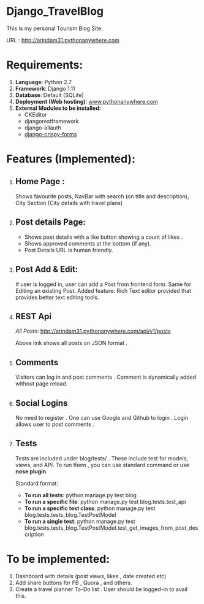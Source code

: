 # Django_TravelBlog
This is my personal Tourism Blog Site.

URL : http://arindam31.pythonanywhere.com

# Requirements:

1) **Language**: Python 2.7
2) **Framework**: Django 1.11
3) **Database**: Default (SQLite)
4) **Deployment (Web hosting)**: www.pythonanywhere.com
5) **External Modules to be installed:**
   * CKEditor
   * djangorestframework
   * django-allauth
   * [django-crispy-forms ](http://django-crispy-forms.readthedocs.io/en/latest/install.html)

# Features (Implemented):
1) ## Home Page :
   Shows favourite posts, NavBar with search (on title and description),
   City Section (City details with travel plans)

2) ## Post details Page:
   * Shows post details with a like button showing a count of likes .
   * Shows approved comments at the bottom (if any).
   * Post Details URL is human friendly.

3) ## Post Add & Edit:
   If user is logged in, user can add a Post from frontend form.
   Same for Editing an existing Post.
   Added feature: Rich Text editor provided that provides better text editing tools.

4) ## REST Api
   _All Posts_:
   http://arindam31.pythonanywhere.com/api/v1/posts

   Above link shows all posts on JSON format .

5) ## Comments
   Visitors can log in and post comments . Comment is dynamically added without page reload.

6) ## Social Logins
   No need to register . One can use Google and Github to login . Login allows user to post comments .

7) ## Tests

   Tests are included under blog/tests/ . These include test for models, views, and API.
   To run them , you can use standard command or use **nose plugin**.

   Standard format:

   * **To run all tests**: python manage.py test blog
   * **To run a specific file**: python manage.py test blog.tests.test_api
   * **To run a specific test class**: python manage.py test blog.tests.tests_blog.TestPostModel
   * **To run a single test**: python manage.py test blog.tests.tests_blog.TestPostModel.test_get_images_from_post_description


# To be implemented:

1. Dashboard with details (post views, likes , date created etc)
1. Add share buttons for FB , Quora , and others.
1. Create a travel planner To-Do list . User should be logged-in to avail this.

